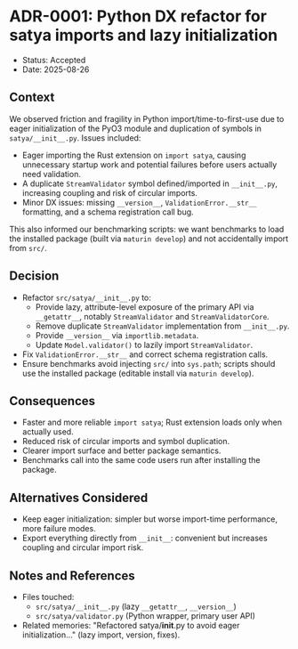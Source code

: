 # ADR-0001: Python DX refactor for satya imports and lazy initialization

- Status: Accepted
- Date: 2025-08-26

## Context

We observed friction and fragility in Python import/time-to-first-use due to eager initialization of the PyO3 module and duplication of symbols in `satya/__init__.py`. Issues included:

- Eager importing the Rust extension on `import satya`, causing unnecessary startup work and potential failures before users actually need validation.
- A duplicate `StreamValidator` symbol defined/imported in `__init__.py`, increasing coupling and risk of circular imports.
- Minor DX issues: missing `__version__`, `ValidationError.__str__` formatting, and a schema registration call bug.

This also informed our benchmarking scripts: we want benchmarks to load the installed package (built via `maturin develop`) and not accidentally import from `src/`.

## Decision

- Refactor `src/satya/__init__.py` to:
  - Provide lazy, attribute-level exposure of the primary API via `__getattr__`, notably `StreamValidator` and `StreamValidatorCore`.
  - Remove duplicate `StreamValidator` implementation from `__init__.py`.
  - Provide `__version__` via `importlib.metadata`.
  - Update `Model.validator()` to lazily import `StreamValidator`.
- Fix `ValidationError.__str__` and correct schema registration calls.
- Ensure benchmarks avoid injecting `src/` into `sys.path`; scripts should use the installed package (editable install via `maturin develop`).

## Consequences

- Faster and more reliable `import satya`; Rust extension loads only when actually used.
- Reduced risk of circular imports and symbol duplication.
- Clearer import surface and better package semantics.
- Benchmarks call into the same code users run after installing the package.

## Alternatives Considered

- Keep eager initialization: simpler but worse import-time performance, more failure modes.
- Export everything directly from `__init__`: convenient but increases coupling and circular import risk.

## Notes and References

- Files touched:
  - `src/satya/__init__.py` (lazy `__getattr__`, `__version__`)
  - `src/satya/validator.py` (Python wrapper, primary user API)
- Related memories: "Refactored satya/__init__.py to avoid eager initialization..." (lazy import, version, fixes).
